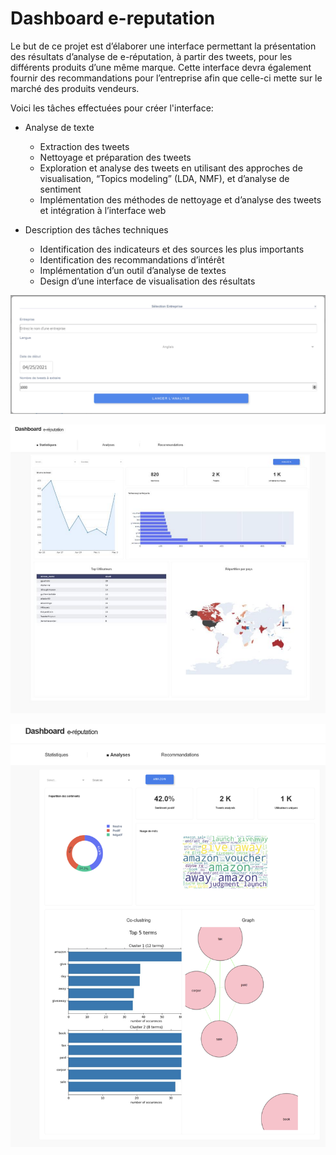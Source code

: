 # Dashboard e-reputation

Le but de ce projet est d’élaborer une interface permettant la présentation des résultats d’analyse de e-réputation, à partir des tweets, pour les différents produits d’une même marque. Cette interface devra également fournir des recommandations pour l’entreprise afin que celle-ci mette sur le marché des produits vendeurs.

Voici les tâches effectuées pour créer l'interface:

- Analyse de texte

	- Extraction des tweets
	- Nettoyage et préparation des tweets
	- Exploration et analyse des tweets en utilisant des approches de visualisation, “Topics modeling” (LDA, NMF), et d’analyse de sentiment
	- Implémentation des méthodes de nettoyage et d’analyse des tweets et intégration à l’interface web

- Description des tâches techniques
	- Identification des indicateurs et des sources les plus importants
	- Identification des recommandations d’intérêt
	- Implémentation d’un outil d’analyse de textes
	- Design d’une interface de visualisation des résultats


![alt Input](./screenshots/input.png)

![alt Statistiques](./screenshots/stats.png)

![alt Analyses](./screenshots/analyse.png)
